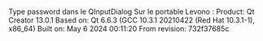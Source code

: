 Type password dans le QInputDialog
Sur le portable Levono :
Product: Qt Creator 13.0.1
Based on: Qt 6.6.3 (GCC 10.3.1 20210422 (Red Hat 10.3.1-1), x86_64)
Built on: May  6 2024 00:11:20
From revision: 732f37685c
